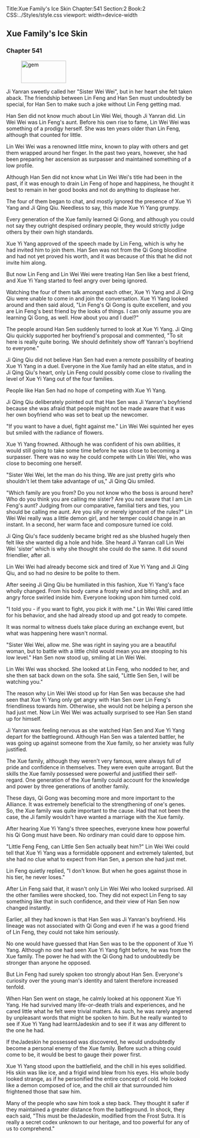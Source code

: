 Title:Xue Family's Ice Skin 
Chapter:541 
Section:2 
Book:2 
CSS:../Styles/style.css 
viewport: width=device-width
  
## Xue Family's Ice Skin
### Chapter 541
  
<figure>
	<img src="../Images/gem.gif" alt="gem" id="gem" width="120" height="60" />
</figure>
  

  
Ji Yanran sweetly called her "Sister Wei Wei", but in her heart she felt taken aback. The friendship between Lin Feng and Han Sen must undoubtedly be special, for Han Sen to make such a joke without Lin Feng getting mad.

Han Sen did not know much about Lin Wei Wei, though Ji Yanran did. Lin Wei Wei was Lin Feng's aunt. Before his own rise to fame, Lin Wei Wei was something of a prodigy herself. She was ten years older than Lin Feng, although that counted for little.

Lin Wei Wei was a renowned little minx, known to play with others and get them wrapped around her finger. In the past two years, however, she had been preparing her ascension as surpasser and maintained something of a low profile.

Although Han Sen did not know what Lin Wei Wei's title had been in the past, if it was enough to drain Lin Feng of hope and happiness, he thought it best to remain in her good books and not do anything to displease her.

The four of them began to chat, and mostly ignored the presence of Xue Yi Yang and Ji Qing Qiu. Needless to say, this made Xue Yi Yang grumpy.

Every generation of the Xue family learned Qi Gong, and although you could not say they outright despised ordinary people, they would strictly judge others by their own high standards.

Xue Yi Yang approved of the speech made by Lin Feng, which is why he had invited him to join them. Han Sen was not from the Qi Gong bloodline and had not yet proved his worth, and it was because of this that he did not invite him along.

But now Lin Feng and Lin Wei Wei were treating Han Sen like a best friend, and Xue Yi Yang started to feel angry over being ignored.

Watching the four of them talk amongst each other, Xue Yi Yang and Ji Qing Qiu were unable to come in and join the conversation. Xue Yi Yang looked around and then said aloud, "Lin Feng's Qi Gong is quite excellent, and you are Lin Feng's best friend by the looks of things. I can only assume you are learning Qi Gong, as well. How about you and I duel?"

The people around Han Sen suddenly turned to look at Xue Yi Yang. Ji Qing Qiu quickly supported her boyfriend's proposal and commented, "To sit here is really quite boring. We should definitely show off Yanran's boyfriend to everyone."

Ji Qing Qiu did not believe Han Sen had even a remote possibility of beating Xue Yi Yang in a duel. Everyone in the Xue family had an elite status, and in Ji Qing Qiu's heart, only Lin Feng could possibly come close to rivalling the level of Xue Yi Yang out of the four families.

People like Han Sen had no hope of competing with Xue Yi Yang.

Ji Qing Qiu deliberately pointed out that Han Sen was Ji Yanran's boyfriend because she was afraid that people might not be made aware that it was her own boyfriend who was set to beat up the newcomer.

"If you want to have a duel, fight against me." Lin Wei Wei squinted her eyes but smiled with the radiance of flowers.

Xue Yi Yang frowned. Although he was confident of his own abilities, it would still going to take some time before he was close to becoming a surpasser. There was no way he could compete with Lin Wei Wei, who was close to becoming one herself.

"Sister Wei Wei, let the man do his thing. We are just pretty girls who shouldn't let them take advantage of us," Ji Qing Qiu smiled.

"Which family are you from? Do you not know who the boss is around here? Who do you think you are calling me sister? Are you not aware that I am Lin Feng's aunt? Judging from our comparative, familial tiers and ties, you should be calling me aunt. Are you silly or merely ignorant of the rules?" Lin Wei Wei really was a little demon girl, and her temper could change in an instant. In a second, her warm face and composure turned ice cold.

Ji Qing Qiu's face suddenly became bright red as she blushed hugely then felt like she wanted dig a hole and hide. She heard Ji Yanran call Lin Wei Wei 'sister' which is why she thought she could do the same. It did sound friendlier, after all.

Lin Wei Wei had already become sick and tired of Xue Yi Yang and Ji Qing Qiu, and so had no desire to be polite to them.

After seeing Ji Qing Qiu be humiliated in this fashion, Xue Yi Yang's face wholly changed. From his body came a frosty wind and biting chill, and an angry force swirled inside him. Everyone looking upon him turned cold.

"I told you - if you want to fight, you pick it with me." Lin Wei Wei cared little for his behavior, and she had already stood up and got ready to compete.

It was normal to witness duels take place during an exchange event, but what was happening here wasn't normal.

"Sister Wei Wei, allow me. She was right in saying you are a beautiful woman, but to battle with a little child would mean you are stooping to his low level." Han Sen now stood up, smiling at Lin Wei Wei.

Lin Wei Wei was shocked. She looked at Lin Feng, who nodded to her, and she then sat back down on the sofa. She said, "Little Sen Sen, I will be watching you."

The reason why Lin Wei Wei stood up for Han Sen was because she had seen that Xue Yi Yang only get angry with Han Sen over Lin Feng's friendliness towards him. Otherwise, she would not be helping a person she had just met. Now Lin Wei Wei was actually surprised to see Han Sen stand up for himself.

Ji Yanran was feeling nervous as she watched Han Sen and Xue Yi Yang depart for the battleground. Although Han Sen was a talented battler, he was going up against someone from the Xue family, so her anxiety was fully justified.

The Xue family, although they weren't very famous, were always full of pride and confidence in themselves. They were even quite arrogant. But the skills the Xue family possessed were powerful and justified their self-regard. One generation of the Xue family could account for the knowledge and power by three generations of another family.

These days, Qi Gong was becoming more and more important to the Alliance. It was extremely beneficial to the strengthening of one's genes. So, the Xue family was quite important to the cause. Had that not been the case, the Ji family wouldn't have wanted a marriage with the Xue family.

After hearing Xue Yi Yang's three speeches, everyone knew how powerful his Qi Gong must have been. No ordinary man could dare to oppose him.

"Little Feng Feng, can Little Sen Sen actually beat him?" Lin Wei Wei could tell that Xue Yi Yang was a formidable opponent and extremely talented, but she had no clue what to expect from Han Sen, a person she had just met.

Lin Feng quietly replied, "I don't know. But when he goes against those in his tier, he never loses."

After Lin Feng said that, it wasn't only Lin Wei Wei who looked surprised. All the other families were shocked, too. They did not expect Lin Feng to say something like that in such confidence, and their view of Han Sen now changed instantly.

Earlier, all they had known is that Han Sen was Ji Yanran's boyfriend. His lineage was not associated with Qi Gong and even if he was a good friend of Lin Feng, they could not take him seriously.

No one would have guessed that Han Sen was to be the opponent of Xue Yi Yang. Although no one had seen Xue Yi Yang fight before, he was from the Xue family. The power he had with the Qi Gong had to undoubtedly be stronger than anyone he opposed.

But Lin Feng had surely spoken too strongly about Han Sen. Everyone's curiosity over the young man's identity and talent therefore increased tenfold.

When Han Sen went on stage, he calmly looked at his opponent Xue Yi Yang. He had survived many life-or-death trials and experiences, and he cared little what he felt were trivial matters. As such, he was rarely angered by unpleasant words that might be spoken to him. But he really wanted to see if Xue Yi Yang had learntJadeskin and to see if it was any different to the one he had.

If theJadeskin he possessed was discovered, he would undoubtedly become a personal enemy of the Xue family. Before such a thing could come to be, it would be best to gauge their power first.

Xue Yi Yang stood upon the battlefield, and the chill in his eyes solidified. His skin was like ice, and a frigid wind blew from his eyes. His whole body looked strange, as if he personified the entire concept of cold. He looked like a demon composed of ice, and the chill air that surrounded him frightened those that saw him.

Many of the people who saw him took a step back. They thought it safer if they maintained a greater distance from the battleground. In shock, they each said, "This must be theJadeskin, modified from the Frost Sutra. It is really a secret codex unknown to our heritage, and too powerful for any of us to comprehend."